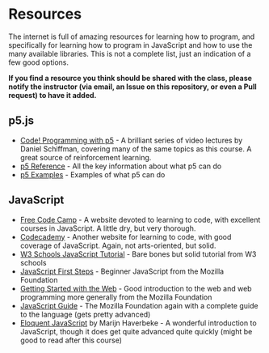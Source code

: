 # Resources

The internet is full of amazing resources for learning how to program, and specifically for learning how to program in JavaScript and how to use the many available libraries. This is not a complete list, just an indication of a few good options.

**If you find a resource you think should be shared with the class, please notify the instructor (via email, an Issue on this repository, or even a Pull request) to have it added.**

## p5.js

* [Code! Programming with p5](https://www.youtube.com/playlist?list=PLRqwX-V7Uu6Zy51Q-x9tMWIv9cueOFTFA) - A brilliant series of video lectures by Daniel Schiffman, covering many of the same topics as this course. A great source of reinforcement learning.
* [p5 Reference](http://p5js.org/reference) - All the key information about what p5 can do
* [p5 Examples](https://p5js.org/examples/) - Examples of what p5 can do

## JavaScript

* [Free Code Camp](https://www.freecodecamp.org/) - A website devoted to learning to code, with excellent courses in JavaScript. A little dry, but very thorough.
* [Codecademy](https://www.codecademy.com/) - Another website for learning to code, with good coverage of JavaScript. Again, not arts-oriented, but solid.
* [W3 Schools JavaScript Tutorial](https://www.w3schools.com/js/) - Bare bones but solid tutorial from W3 schools
* [JavaScript First Steps](https://developer.mozilla.org/en-US/docs/Learn/JavaScript/First_steps) - Beginner JavaScript from the Mozilla Foundation
* [Getting Started with the Web](https://developer.mozilla.org/en-US/docs/Learn/Getting_started_with_the_web) - Good introduction to the web and web programming more generally from the Mozilla Foundation
* [JavaScript Guide](https://developer.mozilla.org/en-US/docs/Web/JavaScript/Guide) - The Mozilla Foundation again with a complete guide to the language (gets pretty advanced)
* [Eloquent JavaScript](https://eloquentjavascript.net/) by Marijn Haverbeke - A wonderful introduction to JavaScript, though it does get quite advanced quite quickly (might be good to read after this course)
